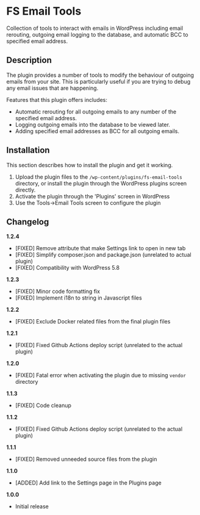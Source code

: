 # FS Email Tools #

Collection of tools to interact with emails in WordPress including email rerouting, outgoing email logging to the database, and automatic BCC to specified email address.

## Description ##

The plugin provides a number of tools to modify the behaviour of outgoing emails from your site. This is particularly useful if you are trying to debug any email issues that are happening.

Features that this plugin offers includes:

* Automatic rerouting for all outgoing emails to any number of the specified email address.
* Logging outgoing emails into the database to be viewed later.
* Adding specified email addresses as BCC for all outgoing emails.

## Installation ##

This section describes how to install the plugin and get it working.

1. Upload the plugin files to the `/wp-content/plugins/fs-email-tools` directory, or install the plugin through the WordPress plugins screen directly.
2. Activate the plugin through the 'Plugins' screen in WordPress
3. Use the Tools->Email Tools screen to configure the plugin

## Changelog ##

**1.2.4**

* [FIXED] Remove attribute that make Settings link to open in new tab
* [FIXED] Simplify composer.json and package.json (unrelated to actual plugin)
* [FIXED] Compatibility with WordPress 5.8

**1.2.3**

* [FIXED] Minor code formatting fix
* [FIXED] Implement i18n to string in Javascript files

**1.2.2**

* [FIXED] Exclude Docker related files from the final plugin files

**1.2.1**

* [FIXED] Fixed Github Actions deploy script (unrelated to the actual plugin)

**1.2.0**

* [FIXED] Fatal error when activating the plugin due to missing `vendor` directory

**1.1.3**

* [FIXED] Code cleanup

**1.1.2**

* [FIXED] Fixed Github Actions deploy script (unrelated to the actual plugin)

**1.1.1**

* [FIXED] Removed unneeded source files from the plugin

**1.1.0**

* [ADDED] Add link to the Settings page in the Plugins page

**1.0.0**

* Initial release
